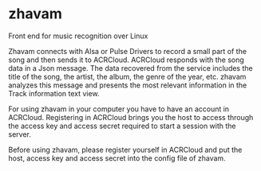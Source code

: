 # zhavam
Front end for music recognition over Linux

Zhavam connects with Alsa or Pulse Drivers to record a small part of the song and then sends it to ACRCloud. ACRCloud responds with the song data in a Json message. The data recovered from the service includes the title of the song, the artist, the album, the genre of the year, etc.
zhavam analyzes this message and presents the most relevant information in the Track information text view.

For using zhavam in your computer you have to have an account in ACRCloud. Registering in ACRCloud brings you the host to access through the access key and access secret required to start a session with the server.

Before using zhavam, please register yourself in ACRCloud and put the host, access key and access secret into the config file of zhavam.
